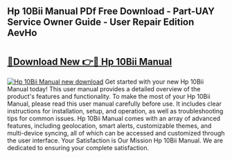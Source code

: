## Hp 10Bii Manual PDf Free Download - Part-UAY Service Owner Guide - User Repair Edition AevHo

# <h2><a href="http://bc26623.oget.top/?id=Hp+10Bii+Manual">🔗Download New 👉🔴 Hp 10Bii Manual</a></h2>

[![Hp 10Bii Manual new download](https://i.imgur.com/5g1atiW.png)](http://bc26623.oget.top/?id=Hp+10Bii+Manual)
Get started with your new Hp 10Bii Manual today! This user manual provides a detailed overview of the product's features and functionality. To make the most of your Hp 10Bii Manual, please read this user manual carefully before use. It includes clear instructions for installation, setup, and operation, as well as troubleshooting tips for common issues. Hp 10Bii Manual comes with an array of advanced features, including geolocation, smart alerts, customizable themes, and multi-device syncing, all of which can be accessed and customized through the user interface. Your Satisfaction is Our Mission Hp 10Bii Manual. We are dedicated to ensuring your complete satisfaction.
